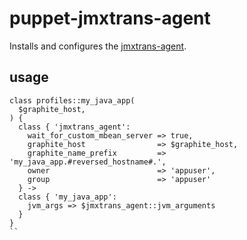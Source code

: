 # puppet-jmxtrans-agent

Installs and configures the [jmxtrans-agent](https://github.com/jmxtrans/jmxtrans-agent).

## usage
```puppet
class profiles::my_java_app(
  $graphite_host,
) {
  class { 'jmxtrans_agent':
    wait_for_custom_mbean_server => true,
    graphite_host                => $graphite_host,
    graphite_name_prefix         => 'my_java_app.#reversed_hostname#.',
    owner                        => 'appuser',
    group                        => 'appuser'
  } ->
  class { 'my_java_app':
    jvm_args => $jmxtrans_agent::jvm_arguments
  }
}
``
